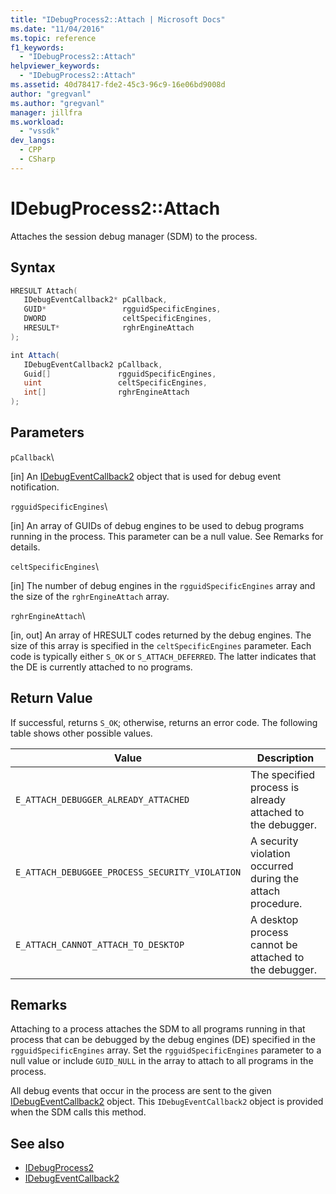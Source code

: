 ```yaml
---
title: "IDebugProcess2::Attach | Microsoft Docs"
ms.date: "11/04/2016"
ms.topic: reference
f1_keywords:
  - "IDebugProcess2::Attach"
helpviewer_keywords:
  - "IDebugProcess2::Attach"
ms.assetid: 40d78417-fde2-45c3-96c9-16e06bd9008d
author: "gregvanl"
ms.author: "gregvanl"
manager: jillfra
ms.workload:
  - "vssdk"
dev_langs:
  - CPP
  - CSharp
---
```

# IDebugProcess2::Attach
Attaches the session debug manager (SDM) to the process.

## Syntax

```cpp
HRESULT Attach( 
   IDebugEventCallback2* pCallback,
   GUID*                 rgguidSpecificEngines,
   DWORD                 celtSpecificEngines,
   HRESULT*              rghrEngineAttach
);
```

```csharp
int Attach( 
   IDebugEventCallback2 pCallback,
   Guid[]               rgguidSpecificEngines,
   uint                 celtSpecificEngines,
   int[]                rghrEngineAttach
);
```

## Parameters
 `pCallback`\

 [in] An [IDebugEventCallback2](../../../extensibility/debugger/reference/idebugeventcallback2.md) object that is used for debug event notification.

 `rgguidSpecificEngines`\

 [in] An array of GUIDs of debug engines to be used to debug programs running in the process. This parameter can be a null value. See Remarks for details.

 `celtSpecificEngines`\

 [in] The number of debug engines in the `rgguidSpecificEngines` array and the size of the `rghrEngineAttach` array.

 `rghrEngineAttach`\

 [in, out] An array of HRESULT codes returned by the debug engines. The size of this array is specified in the `celtSpecificEngines` parameter. Each code is typically either `S_OK` or `S_ATTACH_DEFERRED`. The latter indicates that the DE is currently attached to no programs.

## Return Value
 If successful, returns `S_OK`; otherwise, returns an error code. The following table shows other possible values.

|Value|Description|
|-----------|-----------------|
|`E_ATTACH_DEBUGGER_ALREADY_ATTACHED`|The specified process is already attached to the debugger.|
|`E_ATTACH_DEBUGGEE_PROCESS_SECURITY_VIOLATION`|A security violation occurred during the attach procedure.|
|`E_ATTACH_CANNOT_ATTACH_TO_DESKTOP`|A desktop process cannot be attached to the debugger.|

## Remarks
 Attaching to a process attaches the SDM to all programs running in that process that can be debugged by the debug engines (DE) specified in the `rgguidSpecificEngines` array. Set the `rgguidSpecificEngines` parameter to a null value or include `GUID_NULL` in the array to attach to all programs in the process.

 All debug events that occur in the process are sent to the given [IDebugEventCallback2](../../../extensibility/debugger/reference/idebugeventcallback2.md) object. This `IDebugEventCallback2` object is provided when the SDM calls this method.

## See also
- [IDebugProcess2](../../../extensibility/debugger/reference/idebugprocess2.md)
- [IDebugEventCallback2](../../../extensibility/debugger/reference/idebugeventcallback2.md)